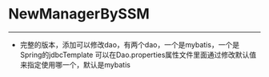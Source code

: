 # NewManagerBySSM
---
*  完整的版本，添加可以修改dao，有两个dao，一个是mybatis，一个是Spring的jdbcTemplate 可以在Dao.properties属性文件里面通过修改默认值来指定使用哪一个，默认是mybatis

